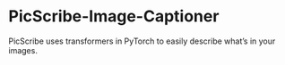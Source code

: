 # PicScribe-Image-Captioner
PicScribe uses transformers in PyTorch to easily describe what’s in your images.
